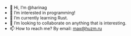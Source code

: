 - 👋 Hi, I’m @harinag
- 👀 I’m interested in programming!
- 🌱 I’m currently learning Rust.
- 💞️ I’m looking to collaborate on anything that is interesting.
- 📫 How to reach me? By email: max@huzm.ru

<!---
harinag/harinag is a ✨ special ✨ repository because its `README.md` (this file) appears on your GitHub profile.
You can click the Preview link to take a look at your changes.
--->
